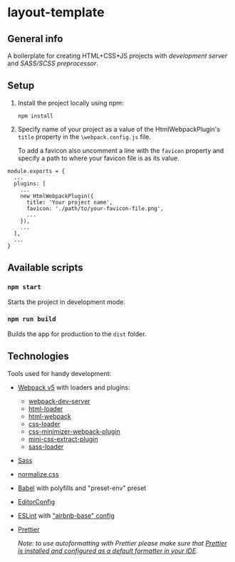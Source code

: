 # layout-template

## General info

A boilerplate for creating HTML+CSS+JS projects with _development server_ and _SASS/SCSS preprocessor_.

## Setup

1. Install the project locally using npm:

   `npm install`

2. Specify name of your project as a value of the HtmlWebpackPlugin's `title` property in the `\webpack.config.js` file.

   To add a favicon also uncomment a line with the `favicon` property and specify a path to where your favicon file is as its value.

```
module.exports = {
  ...
  plugins: [
    ...
    new HtmlWebpackPlugin({
      title: 'Your project name',
      favicon: './path/to/your-favicon-file.png',
      ...
    }),
    ...
  ],
  ...
}
```

## Available scripts

### `npm start`

Starts the project in development mode.

### `npm run build`

Builds the app for production to the `dist` folder.

## Technologies

Tools used for handy development:

- [Webpack v5](https://webpack.js.org/) with loaders and plugins:
  - [webpack-dev-server](https://webpack.js.org/configuration/dev-server/)
  - [html-loader](https://webpack.js.org/loaders/html-loader/)
  - [html-webpack](https://webpack.js.org/plugins/html-webpack-plugin/)
  - [css-loader](https://webpack.js.org/loaders/css-loader/)
  - [css-minimizer-webpack-plugin](https://webpack.js.org/plugins/css-minimizer-webpack-plugin/)
  - [mini-css-extract-plugin](https://webpack.js.org/plugins/mini-css-extract-plugin/)
  - [sass-loader](https://webpack.js.org/loaders/sass-loader/)
- [Sass](https://sass-lang.com/)
- [normalize.css](https://www.npmjs.com/package/normalize.css)
- [Babel](https://babeljs.io/) with polyfills and "preset-env" preset
- [EditorConfig](https://editorconfig.org/)
- [ESLint](https://eslint.org/) with ["airbnb-base" config](https://www.npmjs.com/package/eslint-config-airbnb-base)
- [Prettier](https://editorconfig.org/)

  _Note: to use autoformatting with Prettier please make sure that [Prettier is installed and configured as a default formatter in your IDE](https://prettier.io/docs/en/editors.html)._

